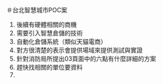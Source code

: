 ＃台北智慧城市POC案

1. 後續有硬體相關的商機
2. 需要引入智慧倉儲的技術
3. 自動化倉儲系統（類似天貓電商）
4. 對方很清楚的表示會提供場域來提供測試與實證
5. 針對消防局所提出03頁面中的六點有什麼詳細的方案
6. 趕快找相關的單位要資料
7. 
